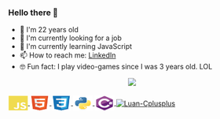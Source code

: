 ### Hello there 🖖

- 🎂 I'm 22 years old
- 🔭 I'm currently looking for a job
- 🌱 I'm currently learning JavaScript
- 📫 How to reach me: [LinkedIn](https://www.linkedin.com/in/luan-lemos-116201208/)
- 🤓 Fun fact: I play video-games since I was 3 years old. LOL

<div align="center">
  <a href="https://github.com/LuanLemos">
  <img height="180em" src="https://github-readme-stats.vercel.app/api?username=LuanLemos&show_icons=true&theme=dark&include_all_commits=true&count_private=true"/>
</div>

<div style="display: inline_block"><br>
  <img align="center" alt="Luan-Js" height="30" width="40" src="https://raw.githubusercontent.com/devicons/devicon/master/icons/javascript/javascript-plain.svg">
  <img align="center" alt="Luan-HTML" height="30" width="40" src="https://raw.githubusercontent.com/devicons/devicon/master/icons/html5/html5-original.svg">
  <img align="center" alt="Luan-CSS" height="30" width="40" src="https://raw.githubusercontent.com/devicons/devicon/master/icons/css3/css3-original.svg">
  <img align="center" alt="Luan-Python" height="30" width="40" src="https://raw.githubusercontent.com/devicons/devicon/master/icons/python/python-original.svg">
  <img align="center" alt="Luan-Csharp" height="30" width="40" src="https://raw.githubusercontent.com/devicons/devicon/master/icons/csharp/csharp-original.svg">
  <img align="center" alt="Luan-Cplusplus" height="30" width="40" src="https://cdn.jsdelivr.net/gh/devicons/devicon/icons/cplusplus/cplusplus-original.svg" />
</div>
